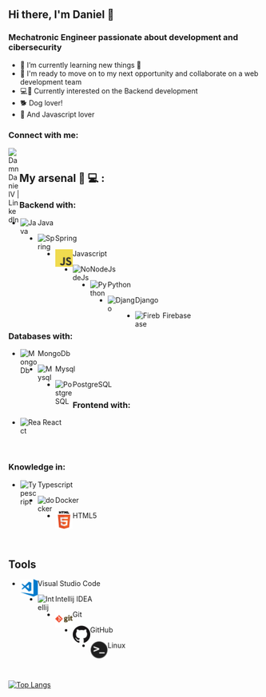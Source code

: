 ## Hi there, I'm Daniel 👋

### Mechatronic Engineer passionate about development and cibersecurity

- 🌱 I’m currently learning new things 🤣
- 👯 I'm ready to move on to my next opportunity and collaborate on a web development team
- 💻🔑 Currently interested on the Backend development
- 🐕 Dog lover!
- :yellow_heart: And Javascript lover

### Connect with me:

[<img align="left" alt="DamnDanielV | LinkedIn" width="22px" src="https://cdn.jsdelivr.net/npm/simple-icons@v3/icons/linkedin.svg" />][linkedin]

[linkedin]: https://www.linkedin.com/in/wdanielvp/
<br />

## My arsenal :wrench: :computer: :

### Backend with:

- Java <img align="left" alt="Java" width="35px" src="https://w7.pngwing.com/pngs/578/816/png-transparent-java-class-file-java-platform-standard-edition-java-development-kit-java-runtime-environment-coffee-jar-text-class-orange-thumbnail.png" />

- Spring <img align="left" alt="Spring" width="35px" src="https://img.icons8.com/color/452/spring-logo.png" />

- Javascript <img align="left" alt="JavaScript" width="35px" src="https://raw.githubusercontent.com/github/explore/80688e429a7d4ef2fca1e82350fe8e3517d3494d/topics/javascript/javascript.png" />

- NodeJs <img align="left" alt="NodeJs" width="35px" src="https://img.icons8.com/color/452/nodejs.png" />

- Python <img align="left" alt="Python" width="35px" src="https://github.com/jalbertsr/logo-badge-images/blob/master/img/rsz_python.png?raw=true" />

- Django <img align="left" alt="Django" width="55px" src="https://img.icons8.com/ios/452/django.png" />

- Firebase <img align="left" alt="Firebase" width="55px" src="https://cdn4.iconfinder.com/data/icons/google-i-o-2016/512/google_firebase-2-512.png" />


### Databases with:

- MongoDb <img align="left" alt="MongoDb" width="35px" src="https://img.icons8.com/color/452/mongodb.png" />

- Mysql <img align="left" alt="Mysql" width="35px" src="https://w7.pngwing.com/pngs/747/798/png-transparent-mysql-logo-mysql-database-web-development-computer-software-dolphin-marine-mammal-animals-text-thumbnail.png" />

- PostgreSQL <img align="left" alt="PostgreSQL" width="35px" src="https://cdn.iconscout.com/icon/free/png-512/postgresql-226047.png" />


### Frontend with:

- React <img align="left" alt="React" width="45px" src="https://upload.wikimedia.org/wikipedia/commons/thumb/a/a7/React-icon.svg/1280px-React-icon.svg.png" />

<br />
<br />

### Knowledge in:

- Typescript <img align="left" alt="Typescript" width="35px" src="https://www.manejandodatos.es/wp-content/uploads/2015/03/typescript.png" />

- Docker <img align="left" alt="docker" width="35px" src="https://www.docker.com/sites/default/files/d8/2019-07/Moby-logo.png" />

- HTML5 <img align="left" alt="HTML5" width="35px" src="https://raw.githubusercontent.com/github/explore/80688e429a7d4ef2fca1e82350fe8e3517d3494d/topics/html/html.png" />

<br />
<br />

## Tools

- Visual Studio Code <img align="left" alt="Visual Studio Code" width="35px" src="https://raw.githubusercontent.com/github/explore/80688e429a7d4ef2fca1e82350fe8e3517d3494d/topics/visual-studio-code/visual-studio-code.png" />

- Intellij IDEA <img align="left" alt="Intellij" width="35px" src="https://cdn.iconscout.com/icon/free/png-256/intellij-idea-569199.png" />


- Git <img align="left" alt="Git" width="35px" src="https://raw.githubusercontent.com/github/explore/80688e429a7d4ef2fca1e82350fe8e3517d3494d/topics/git/git.png" />

- GitHub <img align="left" alt="GitHub" width="35px" src="https://raw.githubusercontent.com/github/explore/78df643247d429f6cc873026c0622819ad797942/topics/github/github.png" />

- Linux <img align="left" alt="Terminal" width="35px" src="https://raw.githubusercontent.com/github/explore/80688e429a7d4ef2fca1e82350fe8e3517d3494d/topics/terminal/terminal.png" />


<br />
<br />

[![Top Langs](https://github-readme-stats.vercel.app/api/top-langs/?username=DamnDanielV&hide=c&lang_count=7)](https://github.com/anuraghazra/github-readme-stats)

<br />


<!-- 
[![willianrod's wakatime stats](https://github-readme-stats.vercel.app/api/wakatime?username=DanielVil)](https://github.com/anuraghazra/github-readme-stats)
<br /> -->


